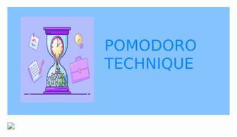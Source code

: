 ![Now in Android](https://github.com/hkubratkn/kronometre/blob/master/images/unnamed.png "Ira")

<a href="https://play.google.com/store/apps/details?id=com.kapirti.pomodorotechnique_timemanagementmethod"><img src="https://play.google.com/intl/en_us/badges/static/images/badges/en_badge_web_generic.png" height="70"></a>

